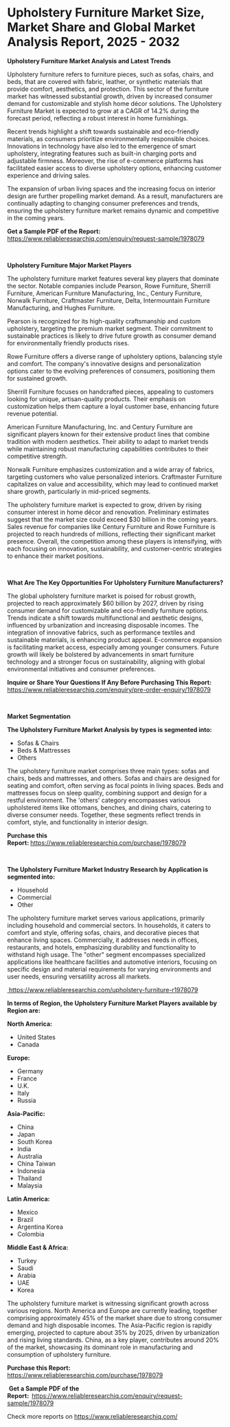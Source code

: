 <p><h1>Upholstery Furniture Market Size, Market Share and Global Market Analysis Report, 2025 - 2032</h1></p><p><strong>Upholstery Furniture Market Analysis and Latest Trends</strong></p>
<p><p>Upholstery furniture refers to furniture pieces, such as sofas, chairs, and beds, that are covered with fabric, leather, or synthetic materials that provide comfort, aesthetics, and protection. This sector of the furniture market has witnessed substantial growth, driven by increased consumer demand for customizable and stylish home décor solutions. The Upholstery Furniture Market is expected to grow at a CAGR of 14.2% during the forecast period, reflecting a robust interest in home furnishings.</p><p>Recent trends highlight a shift towards sustainable and eco-friendly materials, as consumers prioritize environmentally responsible choices. Innovations in technology have also led to the emergence of smart upholstery, integrating features such as built-in charging ports and adjustable firmness. Moreover, the rise of e-commerce platforms has facilitated easier access to diverse upholstery options, enhancing customer experience and driving sales.</p><p>The expansion of urban living spaces and the increasing focus on interior design are further propelling market demand. As a result, manufacturers are continually adapting to changing consumer preferences and trends, ensuring the upholstery furniture market remains dynamic and competitive in the coming years.</p></p>
<p><strong>Get a Sample PDF of the Report:&nbsp;</strong> <a href="https://www.reliableresearchiq.com/enquiry/request-sample/1978079?utm_campaign=2301&utm_medium=2&utm_source=Github&utm_content=ia&utm_term=05042025&utm_id=upholstery-furniture">https://www.reliableresearchiq.com/enquiry/request-sample/1978079</a></p>
<p>&nbsp;</p>
<p><strong>Upholstery Furniture Major Market Players</strong></p>
<p><p>The upholstery furniture market features several key players that dominate the sector. Notable companies include Pearson, Rowe Furniture, Sherrill Furniture, American Furniture Manufacturing, Inc., Century Furniture, Norwalk Furniture, Craftmaster Furniture, Delta, Intermountain Furniture Manufacturing, and Hughes Furniture. </p><p>Pearson is recognized for its high-quality craftsmanship and custom upholstery, targeting the premium market segment. Their commitment to sustainable practices is likely to drive future growth as consumer demand for environmentally friendly products rises. </p><p>Rowe Furniture offers a diverse range of upholstery options, balancing style and comfort. The company's innovative designs and personalization options cater to the evolving preferences of consumers, positioning them for sustained growth. </p><p>Sherrill Furniture focuses on handcrafted pieces, appealing to customers looking for unique, artisan-quality products. Their emphasis on customization helps them capture a loyal customer base, enhancing future revenue potential.</p><p>American Furniture Manufacturing, Inc. and Century Furniture are significant players known for their extensive product lines that combine tradition with modern aesthetics. Their ability to adapt to market trends while maintaining robust manufacturing capabilities contributes to their competitive strength.</p><p>Norwalk Furniture emphasizes customization and a wide array of fabrics, targeting customers who value personalized interiors. Craftmaster Furniture capitalizes on value and accessibility, which may lead to continued market share growth, particularly in mid-priced segments.</p><p>The upholstery furniture market is expected to grow, driven by rising consumer interest in home décor and renovation. Preliminary estimates suggest that the market size could exceed $30 billion in the coming years. Sales revenue for companies like Century Furniture and Rowe Furniture is projected to reach hundreds of millions, reflecting their significant market presence. Overall, the competition among these players is intensifying, with each focusing on innovation, sustainability, and customer-centric strategies to enhance their market positions.</p></p>
<p>&nbsp;</p>
<p><strong>What Are The Key Opportunities For Upholstery Furniture Manufacturers?</strong></p>
<p><p>The global upholstery furniture market is poised for robust growth, projected to reach approximately $60 billion by 2027, driven by rising consumer demand for customizable and eco-friendly furniture options. Trends indicate a shift towards multifunctional and aesthetic designs, influenced by urbanization and increasing disposable incomes. The integration of innovative fabrics, such as performance textiles and sustainable materials, is enhancing product appeal. E-commerce expansion is facilitating market access, especially among younger consumers. Future growth will likely be bolstered by advancements in smart furniture technology and a stronger focus on sustainability, aligning with global environmental initiatives and consumer preferences.</p></p>
<p><strong>Inquire or Share Your Questions If Any Before Purchasing This Report:</strong> <a href="https://www.reliableresearchiq.com/enquiry/pre-order-enquiry/1978079?utm_campaign=2301&utm_medium=2&utm_source=Github&utm_content=ia&utm_term=05042025&utm_id=upholstery-furniture">https://www.reliableresearchiq.com/enquiry/pre-order-enquiry/1978079</a></p>
<p>&nbsp;</p>
<p><strong>Market Segmentation</strong></p>
<p><strong>The Upholstery Furniture Market Analysis by types is segmented into:</strong></p>
<p><ul><li>Sofas & Chairs</li><li>Beds & Mattresses</li><li>Others</li></ul></p>
<p><p>The upholstery furniture market comprises three main types: sofas and chairs, beds and mattresses, and others. Sofas and chairs are designed for seating and comfort, often serving as focal points in living spaces. Beds and mattresses focus on sleep quality, combining support and design for a restful environment. The 'others' category encompasses various upholstered items like ottomans, benches, and dining chairs, catering to diverse consumer needs. Together, these segments reflect trends in comfort, style, and functionality in interior design.</p></p>
<p><strong>Purchase this Report:&nbsp;</strong><a href="https://www.reliableresearchiq.com/purchase/1978079?utm_campaign=2301&utm_medium=2&utm_source=Github&utm_content=ia&utm_term=05042025&utm_id=upholstery-furniture">https://www.reliableresearchiq.com/purchase/1978079</a></p>
<p>&nbsp;</p>
<p><strong>The Upholstery Furniture Market Industry Research by Application is segmented into:</strong></p>
<p><ul><li>Household</li><li>Commercial</li><li>Other</li></ul></p>
<p><p>The upholstery furniture market serves various applications, primarily including household and commercial sectors. In households, it caters to comfort and style, offering sofas, chairs, and decorative pieces that enhance living spaces. Commercially, it addresses needs in offices, restaurants, and hotels, emphasizing durability and functionality to withstand high usage. The "other" segment encompasses specialized applications like healthcare facilities and automotive interiors, focusing on specific design and material requirements for varying environments and user needs, ensuring versatility across all markets.</p></p>
<p><a href="https://www.reliableresearchiq.com/upholstery-furniture-r1978079?utm_campaign=2301&utm_medium=2&utm_source=Github&utm_content=ia&utm_term=05042025&utm_id=upholstery-furniture">&nbsp;https://www.reliableresearchiq.com/upholstery-furniture-r1978079</a></p>
<p><strong>In terms of Region, the Upholstery Furniture Market Players available by Region are:</strong></p>
<p>
    <p> <strong> North America: </strong>
        <ul>
            <li>United States</li>
            <li>Canada</li>
        </ul>
        </p> 
    <p> <strong> Europe: </strong>
        <ul>
            <li>Germany</li>
            <li>France</li>
            <li>U.K.</li>
            <li>Italy</li>
            <li>Russia</li>
        </ul>
        </p> 
    <p> <strong> Asia-Pacific: </strong>
        <ul>
            <li>China</li>
            <li>Japan</li>
            <li>South Korea</li>
            <li>India</li>
            <li>Australia</li>
            <li>China Taiwan</li>
            <li>Indonesia</li>
            <li>Thailand</li>
            <li>Malaysia</li>
        </ul>
        </p> 
    <p> <strong> Latin America: </strong>
        <ul>
            <li>Mexico</li>
            <li>Brazil</li>
            <li>Argentina Korea</li>
            <li>Colombia</li>
        </ul>
        </p> 
    <p> <strong> Middle East & Africa: </strong>
        <ul>
            <li>Turkey</li>
            <li>Saudi</li>
            <li>Arabia</li>
            <li>UAE</li>
            <li>Korea</li>
        </ul>
    </p>
    </p>
<p><p>The upholstery furniture market is witnessing significant growth across various regions. North America and Europe are currently leading, together comprising approximately 45% of the market share due to strong consumer demand and high disposable incomes. The Asia-Pacific region is rapidly emerging, projected to capture about 35% by 2025, driven by urbanization and rising living standards. China, as a key player, contributes around 20% of the market, showcasing its dominant role in manufacturing and consumption of upholstery furniture.</p></p>
<p><strong>Purchase this Report: </strong><a href="https://www.reliableresearchiq.com/purchase/1978079?utm_campaign=2301&utm_medium=2&utm_source=Github&utm_content=ia&utm_term=05042025&utm_id=upholstery-furniture">https://www.reliableresearchiq.com/purchase/1978079</a></p>
<p>&nbsp;<strong>Get a Sample PDF of the Report:&nbsp;&nbsp;</strong><a href="https://www.reliableresearchiq.com/enquiry/request-sample/1978079?utm_campaign=2301&utm_medium=2&utm_source=Github&utm_content=ia&utm_term=05042025&utm_id=upholstery-furniture">https://www.reliableresearchiq.com/enquiry/request-sample/1978079</a></p>
<p><strong></strong></p>
<p>Check more reports on <a href="https://www.reliableresearchiq.com/?utm_campaign=2301&utm_medium=2&utm_source=Github&utm_content=ia&utm_term=05042025&utm_id=upholstery-furniture">https://www.reliableresearchiq.com/</a></p>